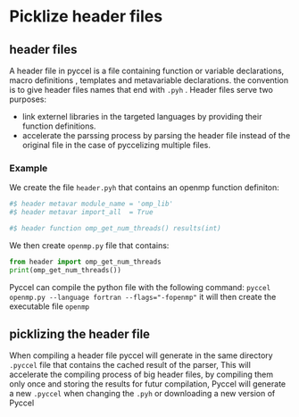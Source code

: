 # Picklize header files

## header files

A header file in pyccel is a file containing function or variable declarations, macro definitions , templates and metavariable declarations.
the convention is to give header files names that end with `.pyh` .
Header files serve two purposes:
- link externel libraries in the targeted languages by providing their function definitions.
- accelerate the parssing process by parsing the header file instead of the original file in the case of pyccelizing multiple files.

### Example
We create the file `header.pyh` that contains an openmp function definiton:

```python
#$ header metavar module_name = 'omp_lib'
#$ header metavar import_all  = True

#$ header function omp_get_num_threads() results(int)
```
We then create `openmp.py` file that contains:

```python
from header import omp_get_num_threads
print(omp_get_num_threads())
```
Pyccel can compile the python file with the following command: `pyccel openmp.py --language fortran --flags="-fopenmp"`
it will then create the executable file `openmp`

## picklizing the header file
When compiling a header file pyccel will generate in the same directory `.pyccel` file that contains the cached result of the parser, 
This will accelerate the compiling process of big header files, by compiling them only once and storing the results for futur compilation, Pyccel will generate a new
`.pyccel` when changing the `.pyh` or downloading a new version of Pyccel

